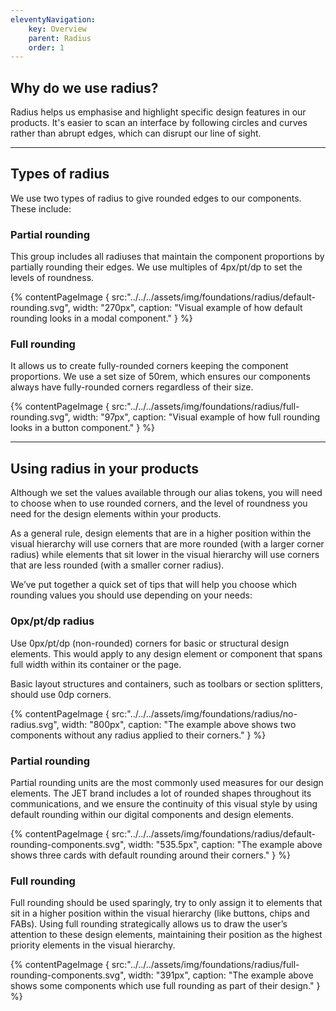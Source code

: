 ```yaml
---
eleventyNavigation:
    key: Overview
    parent: Radius
    order: 1
---
```

## Why do we use radius?

Radius helps us emphasise and highlight specific design features in our products. It's easier to scan an interface by following circles and curves rather than abrupt edges, which can disrupt our line of sight.

---

## Types of radius

We use two types of radius to give rounded edges to our components.
These include:

### Partial rounding

This group includes all radiuses that maintain the component proportions by partially rounding their edges. We use multiples of 4px/pt/dp to set the levels of roundness.

{% contentPageImage {
    src:"../../../assets/img/foundations/radius/default-rounding.svg",
    width: "270px",
    caption: "Visual example of how default rounding looks in a modal component."
} %}

### Full rounding

It allows us to create fully-rounded corners keeping the component proportions. We use a set size of 50rem, which ensures our components always have fully-rounded corners regardless of their size.


{% contentPageImage {
    src:"../../../assets/img/foundations/radius/full-rounding.svg",
    width: "97px",
    caption: "Visual example of how full rounding looks in a button component."
} %}

---

## Using radius in your products

Although we set the values available through our alias tokens, you will need to choose when to use rounded corners, and the level of roundness you need for the design elements within your products.

As a general rule, design elements that are in a higher position within the visual hierarchy will use corners that are more rounded (with a larger corner radius) while elements that sit lower in the visual hierarchy will use corners that are less rounded (with a smaller corner radius).

We’ve put together a quick set of tips that will help you choose which rounding values you should use depending on your needs:

### 0px/pt/dp radius

Use 0px/pt/dp (non-rounded) corners for basic or structural design elements. This would apply to any design element or component that spans full width within its container or the page.

Basic layout structures and containers, such as toolbars or section splitters, should use 0dp corners.

{% contentPageImage {
    src:"../../../assets/img/foundations/radius/no-radius.svg",
    width: "800px",
    caption: "The example above shows two components without any radius applied to their corners."
} %}

### Partial rounding

Partial rounding units are the most commonly used measures for our design elements. The JET brand includes a lot of rounded shapes throughout its communications, and we ensure the continuity of this visual style by using default rounding within our digital components and design elements.


{% contentPageImage {
    src:"../../../assets/img/foundations/radius/default-rounding-components.svg",
    width: "535.5px",
    caption: "The example above shows three cards with default rounding around their corners."
} %}

### Full rounding

Full rounding should be used sparingly, try to only assign it to elements that sit in a higher position within the visual hierarchy (like buttons, chips and FABs). Using full rounding strategically allows us to draw the user’s attention to these design elements, maintaining their position as the highest priority elements in the visual hierarchy.

{% contentPageImage {
    src:"../../../assets/img/foundations/radius/full-rounding-components.svg",
    width: "391px",
    caption: "The example above shows some components which use full rounding as part of their design."
} %}
